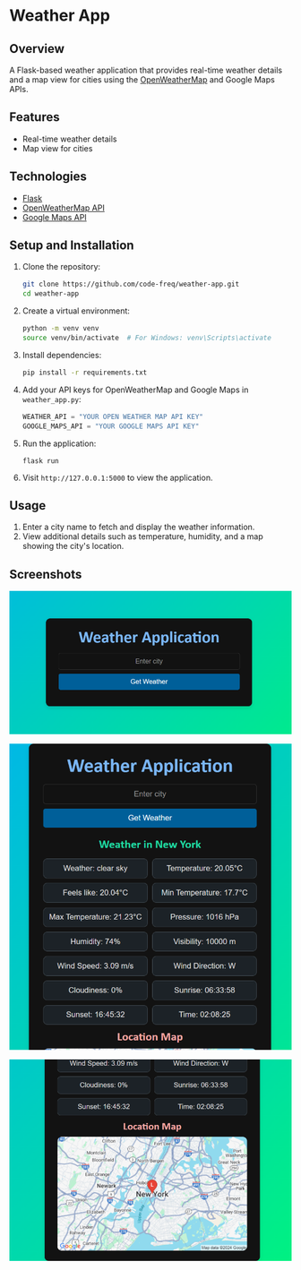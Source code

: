 # Weather App

## Overview
A Flask-based weather application that provides real-time weather details and a map view for cities using the [OpenWeatherMap](https://openweathermap.org/) and Google Maps APIs.

## Features

- Real-time weather details
- Map view for cities

## Technologies

- [Flask](https://flask.palletsprojects.com/)
- [OpenWeatherMap API](https://openweathermap.org/api)
- [Google Maps API](https://developers.google.com/maps/)

## Setup and Installation

1. Clone the repository:
    ```bash
    git clone https://github.com/code-freq/weather-app.git
    cd weather-app
    ```
2. Create a virtual environment:
    ```bash
    python -m venv venv
    source venv/bin/activate  # For Windows: venv\Scripts\activate
    ```
3. Install dependencies:
    ```bash
    pip install -r requirements.txt  
    ```
4. Add your API keys for OpenWeatherMap and Google Maps in ```weather_app.py```:
    ```python
    WEATHER_API = "YOUR OPEN WEATHER MAP API KEY"
    GOOGLE_MAPS_API = "YOUR GOOGLE MAPS API KEY"
    ```
5. Run the application:
    ```terminal
    flask run
    ```
6. Visit ```http://127.0.0.1:5000``` to view the application.

## Usage

1. Enter a city name to fetch and display the weather information.
2. View additional details such as temperature, humidity, and a map showing the city's location.

## Screenshots

![screenshot](assets/screenshot_1.png)

![screenshot](assets/screenshot_2.png)

![screenshot](assets/screenshot_3.png)



